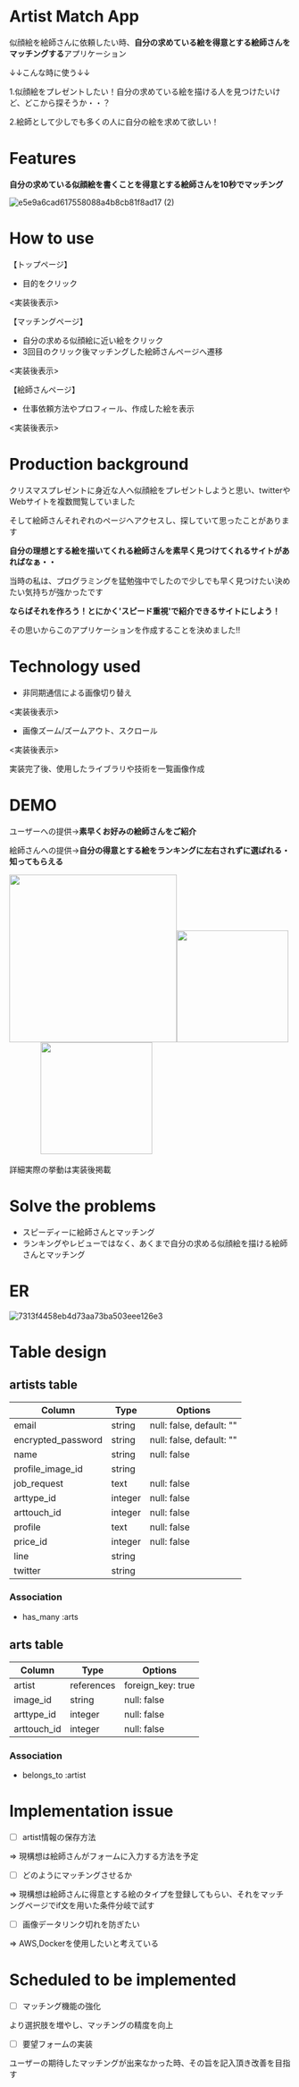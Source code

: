 
# Artist Match App
 似顔絵を絵師さんに依頼したい時、**自分の求めている絵を得意とする絵師さんをマッチングする**アプリケーション

↓↓こんな時に使う↓↓

1.似顔絵をプレゼントしたい！自分の求めている絵を描ける人を見つけたいけど、どこから探そうか・・？

2.絵師として少しでも多くの人に自分の絵を求めて欲しい！

# Features
**自分の求めている似顔絵を書くことを得意とする絵師さんを10秒でマッチング**

![e5e9a6cad617558088a4b8cb81f8ad17 (2)](https://user-images.githubusercontent.com/72023246/100968495-c99e3800-3574-11eb-8f3f-ea7c86058654.gif)


# How to use
【トップページ】
 * 目的をクリック

 <実装後表示>

【マッチングページ】
 * 自分の求める似顔絵に近い絵をクリック
 * 3回目のクリック後マッチングした絵師さんページへ遷移

 <実装後表示>

【絵師さんページ】
 * 仕事依頼方法やプロフィール、作成した絵を表示

 <実装後表示>

# Production background
クリスマスプレゼントに身近な人へ似顔絵をプレゼントしようと思い、twitterやWebサイトを複数閲覧していました

そして絵師さんそれぞれのページへアクセスし、探していて思ったことがあります

**自分の理想とする絵を描いてくれる絵師さんを素早く見つけてくれるサイトがあればなぁ・・**

当時の私は、プログラミングを猛勉強中でしたので少しでも早く見つけたい決めたい気持ちが強かったです

**ならばそれを作ろう！とにかく'スピード重視'で紹介できるサイトにしよう！**

その思いからこのアプリケーションを作成することを決めました!!
# Technology used
* 非同期通信による画像切り替え

<実装後表示>
* 画像ズーム/ズームアウト、スクロール

<実装後表示>

実装完了後、使用したライブラリや技術を一覧画像作成

# DEMO
ユーザーへの提供→**素早くお好みの絵師さんをご紹介**

絵師さんへの提供→**自分の得意とする絵をランキングに左右されずに選ばれる・知ってもらえる**

<img src="https://user-images.githubusercontent.com/72023246/99610346-fd497000-2a54-11eb-981b-0de242baeb3b.png" width="300px"><img src="https://user-images.githubusercontent.com/72023246/99610275-d8ed9380-2a54-11eb-92de-1434be38ad6c.jpeg" width="200px">&emsp;&emsp;&emsp;&emsp;<img src="https://user-images.githubusercontent.com/72023246/99610098-7f856480-2a54-11eb-87f3-915a14f2b3b3.jpg" width="200px">

詳細実際の挙動は実装後掲載

# Solve the problems
* スピーディーに絵師さんとマッチング
* ランキングやレビューではなく、あくまで自分の求める似顔絵を描ける絵師さんとマッチング

# ER
![7313f4458eb4d73aa73ba503eee126e3](https://user-images.githubusercontent.com/72023246/99934122-6fe18500-2da0-11eb-869e-88467d483dd6.png)


# Table design

## artists table

| Column             | Type    | Options                  |
| ------------------ | ------  | ------------------------ |
| email              | string  | null: false, default: "" |
| encrypted_password | string  | null: false, default: "" |
| name               | string  | null: false              |
| profile_image_id   | string  |                          |
| job_request        | text    | null: false              |
| arttype_id         | integer | null: false              |
| arttouch_id        | integer | null: false              |
| profile            | text    | null: false              |
| price_id           | integer | null: false              |
| line               | string  |                          |
| twitter            | string  |                          |

### Association
- has_many :arts

## arts table

| Column      | Type       | Options           |
| ----------- | ---------- | ----------------- |
| artist      | references | foreign_key: true |
| image_id    | string     | null: false       |
| arttype_id  | integer    | null: false       |
| arttouch_id | integer    | null: false       |

### Association

- belongs_to :artist

# Implementation issue
- [ ] artist情報の保存方法

=> 現構想は絵師さんがフォームに入力する方法を予定

- [ ] どのようにマッチングさせるか

=> 現構想は絵師さんに得意とする絵のタイプを登録してもらい、それをマッチングページでif文を用いた条件分岐で試す

- [ ] 画像データリンク切れを防ぎたい

=> AWS,Dockerを使用したいと考えている


# Scheduled to be implemented
- [ ] マッチング機能の強化

より選択肢を増やし、マッチングの精度を向上

- [ ] 要望フォームの実装

ユーザーの期待したマッチングが出来なかった時、その旨を記入頂き改善を目指す
